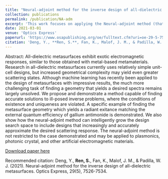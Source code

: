 ```yaml
---
title: "Neural-adjoint method for the inverse design of all-dielectric metasurfaces"
collection: publications
permalink: /publication/NA-adm
excerpt: 'This work focuses on applying the Neural-adjoint method (that I proposed in NeurIPS 2020 paper) to the meta-material design for finding absorber in all-dielectric metasurface.'
date: 2021-03-01
venue: 'Optics Express'
paperurl: 'https://www.osapublishing.org/oe/fulltext.cfm?uri=oe-29-5-7526&id=448570'
citation: 'Deng, Y., **Ren, S.**, Fan, K., Malof, J. M., & Padilla, W. J. (2021). Neural-adjoint method for the inverse design of all-dielectric metasurfaces. Optics Express, 29(5), 7526-7534.'
---
```


Abstract: All-dielectric metasurfaces exhibit exotic electromagnetic responses, similar to those obtained with metal-based metamaterials. Research in all-dielectric metasurfaces currently uses relatively simple unit-cell designs, but increased geometrical complexity may yield even greater scattering states. Although machine learning has recently been applied to the design of metasurfaces with impressive results, the much more challenging task of finding a geometry that yields a desired spectra remains largely unsolved. We propose and demonstrate a method capable of finding accurate solutions to ill-posed inverse problems, where the conditions of existence and uniqueness are violated. A specific example of finding the metasurface geometry which yields a radiant exitance matching the external quantum efficiency of gallium antimonide is demonstrated. We also show how the neural-adjoint method can intelligently grow the design search space to include designs that increasingly and accurately approximate the desired scattering response. The neural-adjoint method is not restricted to the case demonstrated and may be applied to plasmonics, photonic crystal, and other artificial electromagnetic materials. 


[Download paper here](https://www.osapublishing.org/oe/fulltext.cfm?uri=oe-29-5-7526&id=448570)

Recommended citation: Deng, Y., **Ren, S.**, Fan, K., Malof, J. M., & Padilla, W. J. (2021). Neural-adjoint method for the inverse design of all-dielectric metasurfaces. Optics Express, 29(5), 7526-7534.
 
